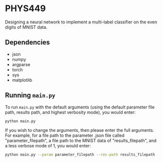 # PHYS449

Designing a neural network to implement a multi-label classifier on the even digits of MNIST data. 

## Dependencies

- json
- numpy
- argparse
- torch
- sys
- matplotlib

## Running `main.py`

To run `main.py` with the default arguments (using the default parameter file path, results path, and highest verbosity mode), you would enter:

```sh
python main.py
```

If you wish to change the arguments, then please enter the full arguments. For example, for a file path to the parameter .json file called "parameter_filepath", a file path to the MNIST data of "results_filepath", and a less verbose mode of 1, you would enter:

```sh
python main.py --param parameter_filepath --res-path results_filepath --verbosity 1
```
